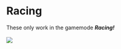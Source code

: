 # Racing
These only work in the gamemode ***Racing!***
<br>
<br>
<img src="https://user-images.githubusercontent.com/58155937/144766783-455e6231-7c7c-4fd6-ad4a-f9eddb501aec.png">

